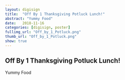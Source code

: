 ```yaml
---
layout: digisign
title:  "Off By 1 Thanksgiving Potluck Lunch!"
abstract: "Yummy Food"
date:   2018-11-16
categories: [digisign, poster]
fullimg_url: "Off_by_1_Potluck.png"
thumb_url: "Off_by_1_Potluck.png"
show: true
---
```

## Off By 1 Thanksgiving Potluck Lunch!
Yummy Food
